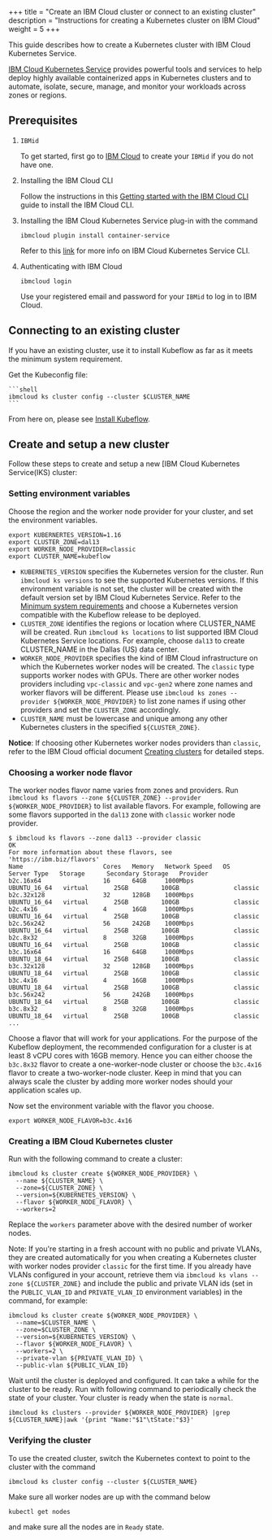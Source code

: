 +++
title = "Create an IBM Cloud cluster or connect to an existing cluster"
description = "Instructions for creating a Kubernetes cluster on IBM Cloud"
weight = 5
+++

This guide describes how to create a Kubernetes cluster with IBM Cloud Kubernetes Service.

[IBM Cloud Kubernetes Service](https://www.ibm.com/cloud/container-service/) provides powerful tools and services to help deploy highly available containerized apps in Kubernetes clusters and to automate, isolate, secure, manage, and monitor your workloads across zones or regions. 

## Prerequisites

1. `IBMid`

    To get started, first go to [IBM Cloud](https://ibm.biz/Bdqgck) to create your `IBMid` if you do not have one.

2. Installing the IBM Cloud CLI

    Follow the instructions in this [Getting started with the IBM Cloud CLI](https://cloud.ibm.com/docs/cli?topic=cli-getting-started#overview) guide to install the IBM Cloud CLI.

3. Installing the IBM Cloud Kubernetes Service plug-in with the command

    ```shell
    ibmcloud plugin install container-service
    ```

    Refer to this [link](https://cloud.ibm.com/docs/cli?topic=containers-cli-plugin-kubernetes-service-cli) for more info on IBM Cloud Kubernetes Service CLI.

4. Authenticating with IBM Cloud

    ```shell
    ibmcloud login
    ```

    Use your registered email and password for your `IBMid` to log in to IBM Cloud.

## Connecting to an existing cluster

If you have an existing cluster, use it to install Kubeflow as far as it meets the minimum system requirement. 

Get the Kubeconfig file:

	```shell
	ibmcloud ks cluster config --cluster $CLUSTER_NAME
	```

From here on, please see [Install Kubeflow](/docs/ibm/deploy/install-kubeflow).


## Create and setup a new cluster

Follow these steps to create and setup a new [IBM Cloud Kubernetes Service(IKS) cluster:

### Setting environment variables

Choose the region and the worker node provider for your cluster, and set the environment variables.

```shell
export KUBERNERTES_VERSION=1.16
export CLUSTER_ZONE=dal13
export WORKER_NODE_PROVIDER=classic
export CLUSTER_NAME=kubeflow
```

- `KUBERNETES_VERSION` specifies the Kubernetes version for the cluster. Run `ibmcloud ks versions` to see the supported Kubernetes versions. If this environment variable is not set, the cluster will be created with the default version set by IBM Cloud Kubernetes Service. Refer to the [Minimum system requirements](https://www.kubeflow.org/docs/started/k8s/overview/#minimum-system-requirements) and choose a Kubernetes version compatible with the Kubeflow release to be deployed.
- `CLUSTER_ZONE` identifies the regions or location where CLUSTER_NAME will be created. Run `ibmcloud ks locations` to list supported IBM Cloud Kubernetes Service locations. For example, choose `dal13` to create CLUSTER_NAME in the Dallas (US) data center.
- `WORKER_NODE_PROVIDER` specifies the kind of IBM Cloud infrastructure on which the Kubernetes worker nodes will be created. The `classic` type supports worker nodes with GPUs. There are other worker nodes providers including `vpc-classic` and `vpc-gen2` where zone names and worker flavors will be different. Please use `ibmcloud ks zones --provider ${WORKER_NODE_PROVIDER}` to list zone names if using other providers and set the `CLUSTER_ZONE` accordingly.
- `CLUSTER_NAME` must be lowercase and unique among any other Kubernetes
  clusters in the specified `${CLUSTER_ZONE}`.

**Notice**: If choosing other Kubernetes worker nodes providers than `classic`, refer to the IBM Cloud official document [Creating clusters](https://cloud.ibm.com/docs/containers?topic=containers-clusters) for detailed steps.

### Choosing a worker node flavor

The worker nodes flavor name varies from zones and providers. Run `ibmcloud ks flavors --zone ${CLUSTER_ZONE} --provider ${WORKER_NODE_PROVIDER}` to list available flavors. For example, following are some flavors supported in the `dal13` zone with `classic` worker node provider.

```text
$ ibmcloud ks flavors --zone dal13 --provider classic
OK
For more information about these flavors, see 'https://ibm.biz/flavors'
Name                      Cores   Memory   Network Speed   OS             Server Type   Storage      Secondary Storage   Provider
b2c.16x64                 16      64GB     1000Mbps        UBUNTU_16_64   virtual       25GB         100GB               classic
b2c.32x128                32      128GB    1000Mbps        UBUNTU_16_64   virtual       25GB         100GB               classic
b2c.4x16                  4       16GB     1000Mbps        UBUNTU_16_64   virtual       25GB         100GB               classic
b2c.56x242                56      242GB    1000Mbps        UBUNTU_16_64   virtual       25GB         100GB               classic
b2c.8x32                  8       32GB     1000Mbps        UBUNTU_16_64   virtual       25GB         100GB               classic
b3c.16x64                 16      64GB     1000Mbps        UBUNTU_18_64   virtual       25GB         100GB               classic
b3c.32x128                32      128GB    1000Mbps        UBUNTU_18_64   virtual       25GB         100GB               classic
b3c.4x16                  4       16GB     1000Mbps        UBUNTU_18_64   virtual       25GB         100GB               classic
b3c.56x242                56      242GB    1000Mbps        UBUNTU_18_64   virtual       25GB         100GB               classic
b3c.8x32                  8       32GB     1000Mbps        UBUNTU_18_64   virtual       25GB         100GB               classic
...
```

Choose a flavor that will work for your applications. For the purpose of the Kubeflow deployment, the recommended configuration for a cluster is at least 8 vCPU cores with 16GB memory. Hence you can either choose the `b3c.8x32` flavor to create a one-worker-node cluster or choose the `b3c.4x16` flavor to create a two-worker-node cluster. Keep in mind that you can always scale the cluster by adding more worker nodes should your application scales up.

Now set the environment variable with the flavor you choose.

```shell
export WORKER_NODE_FLAVOR=b3c.4x16
```

### Creating a IBM Cloud Kubernetes cluster

Run with the following command to create a cluster:

```shell
ibmcloud ks cluster create ${WORKER_NODE_PROVIDER} \
  --name ${CLUSTER_NAME} \
  --zone=${CLUSTER_ZONE} \
  --version=${KUBERNETES_VERSION} \
  --flavor ${WORKER_NODE_FLAVOR} \
  --workers=2
```

Replace the `workers` parameter above with the desired number of worker nodes.

Note: If you're starting in a fresh account with no public and private VLANs, they are created automatically for you when creating a Kubernetes cluster with worker nodes provider `classic` for the first time. If you already have VLANs configured in your account, retrieve them via `ibmcloud ks vlans --zone ${CLUSTER_ZONE}` and include the public and private VLAN ids (set in the `PUBLIC_VLAN_ID` and `PRIVATE_VLAN_ID` environment variables) in the command, for example:

```shell
ibmcloud ks cluster create ${WORKER_NODE_PROVIDER} \
  --name=$CLUSTER_NAME \
  --zone=$CLUSTER_ZONE \
  --version=${KUBERNETES_VERSION} \
  --flavor ${WORKER_NODE_FLAVOR} \
  --workers=2 \
  --private-vlan ${PRIVATE_VLAN_ID} \
  --public-vlan ${PUBLIC_VLAN_ID} 
```

Wait until the cluster is deployed and configured. It can take a while for the cluster to be ready. Run with following command to periodically check the state of your cluster. Your cluster is ready when the state is `normal`.

```shell
ibmcloud ks clusters --provider ${WORKER_NODE_PROVIDER} |grep ${CLUSTER_NAME}|awk '{print "Name:"$1"\tState:"$3}'
```

### Verifying the cluster

To use the created cluster, switch the Kubernetes context to point to the cluster with the command

```shell
ibmcloud ks cluster config --cluster ${CLUSTER_NAME}
```

Make sure all worker nodes are up with the command below

```shell
kubectl get nodes
```

and make sure all the nodes are in `Ready` state.
